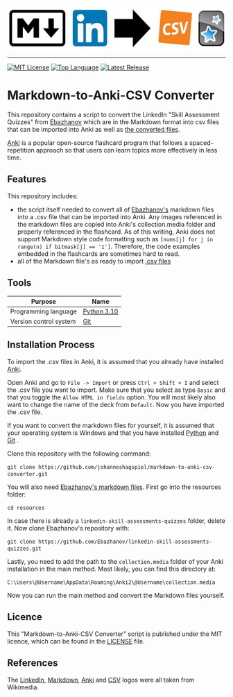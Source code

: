 <img src=resources/img/markdown-to-anki-csv-converter_logo.JPG alt="<Markdown-to-Anki-CSV Converter Logo" width="534" height="100">

--------------------------------------------------------------------------------
[![MIT License](https://img.shields.io/github/license/johanneshagspiel/markdown-to-anki-csv-converter)](LICENSE)
[![Top Language](https://img.shields.io/github/languages/top/johanneshagspiel/markdown-to-anki-csv-converter)](https://github.com/johanneshagspiel/markdown-to-anki-csv-converter)
[![Latest Release](https://img.shields.io/github/v/release/johanneshagspiel/markdown-to-anki-csv-converter)](https://github.com/johanneshagspiel/markdown-to-anki-csv-converter/releases/)

# Markdown-to-Anki-CSV Converter

This repository contains a script to convert the LinkedIn "Skill Assessment Quizzes" from [Ebazhanov](https://github.com/Ebazhanov/linkedin-skill-assessments-quizzes) which are in the Markdown format into csv files that can be imported into Anki as well as [the converted files](https://github.com/johanneshagspiel/markdown-to-anki-csv-converter/tree/main/resources/csv_files).

[Anki](https://apps.ankiweb.net/) is a popular open-source flashcard program that follows a spaced-repetition approach so that users can learn topics more effectively in less time.

## Features

This repository includes:

- the script itself needed to convert all of [Ebazhanov's](https://github.com/Ebazhanov/linkedin-skill-assessments-quizzes) markdown files into a .csv file that can be imported into Anki. Any images referenced in the markdown files are copied into Anki's collection.media folder and properly referenced in the flashcard. As of this writing, Anki does not support Markdown style code formatting such as `[nums[j] for j in range(n) if bitmask[j] == '1']`. Therefore, the code examples embedded in the flashcards are sometimes hard to read.
- all of the Markdown file's as ready to import [.csv files](https://github.com/johanneshagspiel/markdown-to-anki-csv-converter/tree/main/resources/csv_files)

## Tools

| Purpose                | Name                                                         |
|------------------------|--------------------------------------------------------------|
| Programming language   | [Python 3.10](https://www.python.org/)                       |
| Version control system | [Git](https://git-scm.com/)                                  |

## Installation Process

To import the .csv files in Anki, it is assumed that you already have installed [Anki](https://apps.ankiweb.net/). 

Open Anki and go to  `File -> Import` or press `Ctrl + Shift + I` and select the .csv file you want to import. Make sure that you select as type `Basic` and that you toggle the `Allow HTML in fields` option. You will most likely also want to change the name of the deck from `Default`. Now you have imported the .csv file. 

If you want to convert the markdown files for yourself, it is assumed that your operating system is Windows and that you have installed [Python](https://www.python.org/) and [Git](https://git-scm.com/) .

Clone this repository with the following command:

    git clone https://github.com/johanneshagspiel/markdown-to-anki-csv-converter.git

You will also need [Ebazhanov's markdown files](https://github.com/Ebazhanov/linkedin-skill-assessments-quizzes). First go into the resources folder:

    cd resources

In case there is already a `linkedin-skill-assessments-quizzes` folder, delete it. Now clone Ebazhanov's repository with:

    git clone https://github.com/Ebazhanov/linkedin-skill-assessments-quizzes.git

Lastly, you need to add the path to the `collection.media` folder of your Anki installation in the main method. Most likely, you can find this directory at:

    C:\Users\@Username\AppData\Roaming\Anki2\@Username\collection.media

Now you can run the main method and convert the Markdown files yourself.

## Licence

This "Markdown-to-Anki-CSV Converter" script is published under the MIT licence, which can be found in the [LICENSE](LICENSE) file. 

## References

The [LinkedIn](https://upload.wikimedia.org/wikipedia/commons/thumb/f/f8/LinkedIn_icon_circle.svg/2048px-LinkedIn_icon_circle.svg.png), [Markdown](https://upload.wikimedia.org/wikipedia/commons/thumb/4/48/Markdown-mark.svg/208px-Markdown-mark.svg.png?20190322184628), [Anki](https://upload.wikimedia.org/wikipedia/commons/thumb/3/3d/Anki-icon.svg/1200px-Anki-icon.svg.png) and [CSV](https://commons.wikimedia.org/wiki/File:Logo_CSV.svg) logos were all taken from Wikimedia.